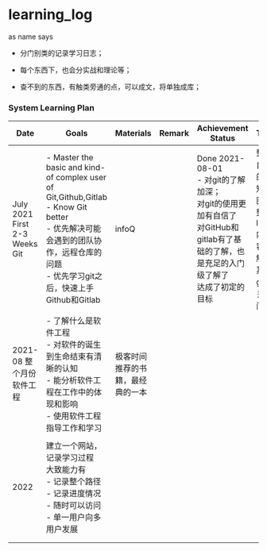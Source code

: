 # learning_log
as name says

- 分门别类的记录学习日志；

- 每个东西下，也会分实战和理论等；

- 查不到的东西，有触类旁通的点，可以成文，将单独成库；

### System Learning Plan

| Date                               | Goals                                                        | Materials                              | Remark | Achievement  Status                                          | TODO                                                         |
| ---------------------------------- | ------------------------------------------------------------ | -------------------------------------- | ------ | ------------------------------------------------------------ | ------------------------------------------------------------ |
| July 2021 First 2-3 Weeks<br />Git | - Master the basic and kind-of complex user of Git,Github,Gitlab<br />- Know Git better<br />- 优先解决可能会遇到的团队协作，远程仓库的问题<br />- 优先学习git之后，快速上手Github和Gitlab | infoQ                                  |        | Done 2021-08-01<br />- 对git的了解加深；<br />对git的使用更加有自信了<br />对GitHub和gitlab有了基础的了解，也是充足的入门级了解了<br />达成了初定的目标 | 整理自己的Git知识图谱<br />整理logs内容，解决其中git相关的问题 |
| 2021-08 整个月份<br />软件工程     | - 了解什么是软件工程<br />- 对软件的诞生到生命结束有清晰的认知<br />- 能分析软件工程在工作中的体现和影响<br />- 使用软件工程指导工作和学习 | 极客时间<br />推荐的书籍，最经典的一本 |        |                                                              |                                                              |
|                                    |                                                              |                                        |        |                                                              |                                                              |
| 2022                               | 建立一个网站，记录学习过程<br />大致能力有<br />- 记录整个路径<br />- 记录进度情况<br />- 随时可以访问<br />- 单一用户向多用户发展 |                                        |        |                                                              |                                                              |
|                                    |                                                              |                                        |        |                                                              |                                                              |
|                                    |                                                              |                                        |        |                                                              |                                                              |

